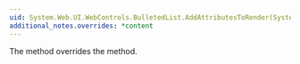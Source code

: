 ```yaml
---
uid: System.Web.UI.WebControls.BulletedList.AddAttributesToRender(System.Web.UI.HtmlTextWriter)
additional_notes.overrides: *content
---
```


<p>The <xref href="System.Web.UI.WebControls.BulletedList.AddAttributesToRender(System.Web.UI.HtmlTextWriter)"></xref> method overrides the <xref href="System.Web.UI.WebControls.ListControl.AddAttributesToRender(System.Web.UI.HtmlTextWriter)"></xref> method.</p>


